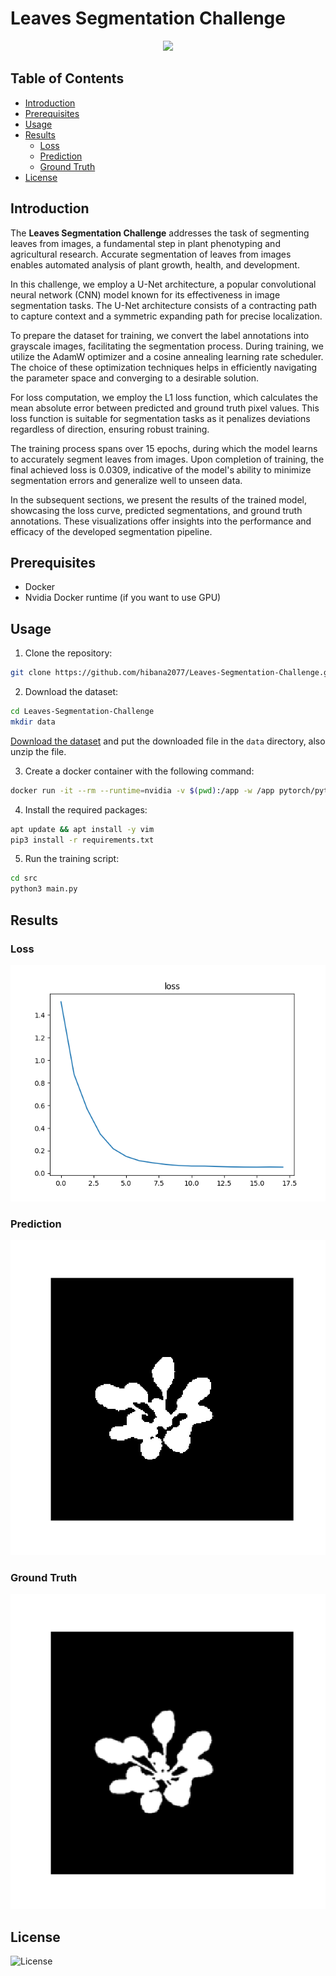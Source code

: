 # Leaves Segmentation Challenge

<p align="center">
    <img src="https://skillicons.dev/icons?i=pytorch,py,docker" /><br>
</p>

## Table of Contents

- [Introduction](#introduction)
- [Prerequisites](#prerequisites)
- [Usage](#usage)
- [Results](#results)
  - [Loss](#loss)
  - [Prediction](#prediction)
  - [Ground Truth](#ground-truth)
- [License](#license)

## Introduction

The **Leaves Segmentation Challenge** addresses the task of segmenting leaves from images, a fundamental step in plant phenotyping and agricultural research. Accurate segmentation of leaves from images enables automated analysis of plant growth, health, and development.

In this challenge, we employ a U-Net architecture, a popular convolutional neural network (CNN) model known for its effectiveness in image segmentation tasks. The U-Net architecture consists of a contracting path to capture context and a symmetric expanding path for precise localization.

To prepare the dataset for training, we convert the label annotations into grayscale images, facilitating the segmentation process. During training, we utilize the AdamW optimizer and a cosine annealing learning rate scheduler. The choice of these optimization techniques helps in efficiently navigating the parameter space and converging to a desirable solution.

For loss computation, we employ the L1 loss function, which calculates the mean absolute error between predicted and ground truth pixel values. This loss function is suitable for segmentation tasks as it penalizes deviations regardless of direction, ensuring robust training.

The training process spans over 15 epochs, during which the model learns to accurately segment leaves from images. Upon completion of training, the final achieved loss is 0.0309, indicative of the model's ability to minimize segmentation errors and generalize well to unseen data.

In the subsequent sections, we present the results of the trained model, showcasing the loss curve, predicted segmentations, and ground truth annotations. These visualizations offer insights into the performance and efficacy of the developed segmentation pipeline.

## Prerequisites

- Docker
- Nvidia Docker runtime (if you want to use GPU)

## Usage

1. Clone the repository:

```bash
git clone https://github.com/hibana2077/Leaves-Segmentation-Challenge.git
```

2. Download the dataset:

```bash
cd Leaves-Segmentation-Challenge
mkdir data
```

[Download the dataset](https://drive.google.com/file/d/1d-v1maWOpt0U4pY7NrMo2K3z7Xm_2xRv/view?usp=sharing) and put the downloaded file in the `data` directory, also unzip the file.

3. Create a docker container with the following command:

```bash
docker run -it --rm --runtime=nvidia -v $(pwd):/app -w /app pytorch/pytorch:2.2.0-cuda12.1-cudnn8-runtime
```

4. Install the required packages:

```bash
apt update && apt install -y vim
pip3 install -r requirements.txt
```

5. Run the training script:

```bash
cd src
python3 main.py
```

## Results

### Loss

![Loss](./plot/loss.png)

### Prediction

![Prediction](./plot/pred.png)

### Ground Truth

![Ground Truth](./plot/label.png)

## License

![License](https://img.shields.io/github/license/hibana2077/Leaves-Segmentation-Challenge)